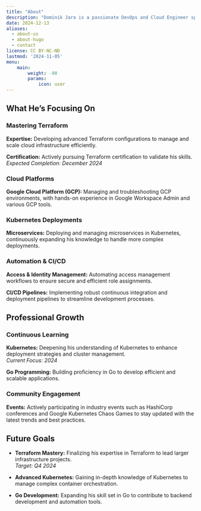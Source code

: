 ```yaml
---
title: "About"
description: "Dominik Jaro is a passionate DevOps and Cloud Engineer specializing in Infrastructure as Code (IaC), with a strong focus on HashiCorp Terraform. He thrives on optimizing cloud infrastructure, automating workflows, and continuously enhancing system reliability."
date: 2024-12-13
aliases:
  - about-us
  - about-hugo
  - contact
license: CC BY-NC-ND
lastmod: '2024-11-05'
menu:
    main: 
        weight: -90
        params:
            icon: user
---
```


## What He’s Focusing On

### Mastering Terraform

**Expertise:** Developing advanced Terraform configurations to manage and scale cloud infrastructure efficiently.

**Certification:** Actively pursuing Terraform certification to validate his skills.  
*Expected Completion: December 2024*

### Cloud Platforms

**Google Cloud Platform (GCP):** Managing and troubleshooting GCP environments, with hands-on experience in Google Workspace Admin and various GCP tools.

### Kubernetes Deployments

**Microservices:** Deploying and managing microservices in Kubernetes, continuously expanding his knowledge to handle more complex deployments.

### Automation & CI/CD

**Access & Identity Management:** Automating access management workflows to ensure secure and efficient role assignments.

**CI/CD Pipelines:** Implementing robust continuous integration and deployment pipelines to streamline development processes.

## Professional Growth

### Continuous Learning

**Kubernetes:** Deepening his understanding of Kubernetes to enhance deployment strategies and cluster management.  
*Current Focus: 2024*

**Go Programming:** Building proficiency in Go to develop efficient and scalable applications.

### Community Engagement

**Events:** Actively participating in industry events such as HashiCorp conferences and Google Kubernetes Chaos Games to stay updated with the latest trends and best practices.

## Future Goals

- **Terraform Mastery:** Finalizing his expertise in Terraform to lead larger infrastructure projects.  
  *Target: Q4 2024*
  
- **Advanced Kubernetes:** Gaining in-depth knowledge of Kubernetes to manage complex container orchestration.

- **Go Development:** Expanding his skill set in Go to contribute to backend development and automation tools.